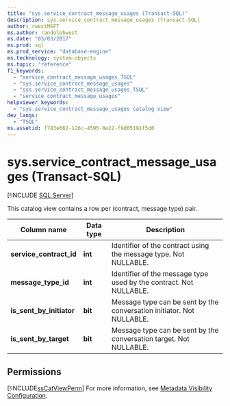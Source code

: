 ```yaml
---
title: "sys.service_contract_message_usages (Transact-SQL)"
description: sys.service_contract_message_usages (Transact-SQL)
author: rwestMSFT
ms.author: randolphwest
ms.date: "03/03/2017"
ms.prod: sql
ms.prod_service: "database-engine"
ms.technology: system-objects
ms.topic: "reference"
f1_keywords:
  - "service_contract_message_usages_TSQL"
  - "sys.service_contract_message_usages"
  - "sys.service_contract_message_usages_TSQL"
  - "service_contract_message_usages"
helpviewer_keywords:
  - "sys.service_contract_message_usages catalog view"
dev_langs:
  - "TSQL"
ms.assetid: f783e662-126c-4595-8e22-f9d05191f5d0
---
```

# sys.service_contract_message_usages (Transact-SQL)
[!INCLUDE [SQL Server](../../includes/applies-to-version/sqlserver.md)]

  This catalog view contains a row per (contract, message type) pair.  
  
|Column name|Data type|Description|  
|-----------------|---------------|-----------------|  
|**service_contract_id**|**int**|Identifier of the contract using the message type. Not NULLABLE.|  
|**message_type_id**|**int**|Identifier of the message type used by the contract. Not NULLABLE.|  
|**is_sent_by_initiator**|**bit**|Message type can be sent by the conversation initiator. Not NULLABLE.|  
|**is_sent_by_target**|**bit**|Message type can be sent by the conversation target. Not NULLABLE.|  
  
## Permissions  
 [!INCLUDE[ssCatViewPerm](../../includes/sscatviewperm-md.md)] For more information, see [Metadata Visibility Configuration](../../relational-databases/security/metadata-visibility-configuration.md).  
  
  

